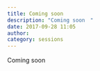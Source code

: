 ```yaml
---
title: Coming soon　
description: "Coming soon　"
date: 2017-09-28 11:05
author:
category: sessions
---
```

Coming soon　